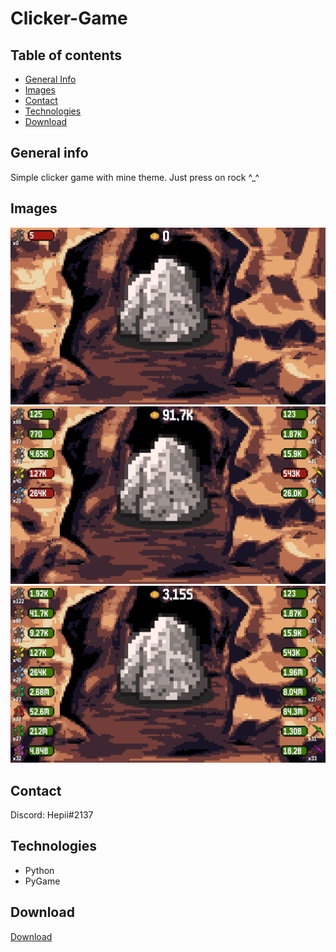 # Clicker-Game
## Table of contents
* [General Info](#general_info)
* [Images](#images)
* [Contact](#contact)
* [Technologies](#technologies)
* [Download](#download)
## General info
Simple clicker game with mine theme. Just press on rock ^_^

## Images
![1](./data/1.png)<br />
![2](./data/2.png)<br />
![3](./data/3.png)<br />

## Contact
Discord: Hepii#2137 <br />

## Technologies
* Python
* PyGame

## Download
  <a href="https://www54.zippyshare.com/d/El9s4xwC/43874/Clicker.rar">Download</a>
